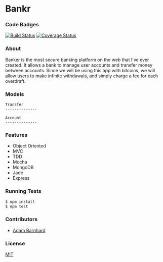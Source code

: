 Bankr
=====
### Code Badges
[![Build Status](https://travis-ci.org/ABarnhard/bankr.svg)](https://travis-ci.org/ABarnhard/bankr)
[![Coverage Status](https://coveralls.io/repos/ABarnhard/bankr/badge.png)](https://coveralls.io/r/ABarnhard/bankr)

### About
Banker is the most secure banking platform on the web that I've ever created. It allows a bank to manage user accounts
and transfer money between accounts. Since we will be using this app with bitcoins, we will allow users to make infinite
withdawals, and simply charge a fee for each overdraft.

### Models
```
Transfer
--------------

```

```
Account
--------------

```

### Features
- Object Oriented
- MVC
- TDD
- Mocha
- MongoDB
- Jade
- Express

### Running Tests
```bash
$ npm install
$ npm test
```

### Contributors
- [Adam Barnhard](https://github.com/abarnhard)

### License
[MIT](LICENSE)

